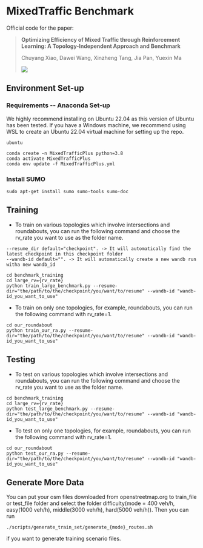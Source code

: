 # MixedTraffic Benchmark
Official code for the paper:
> **Optimizing Efficiency of Mixed Traffic through Reinforcement Learning: A Topology-Independent Approach and Benchmark**
>
> Chuyang Xiao, Dawei Wang, Xinzheng Tang, Jia Pan, Yuexin Ma
>
> <a href='https://sites.google.com/berkeley.edu/mixedtrafficplus?usp=sharing'><img src='https://img.shields.io/badge/Project-Video-Green'></a>

## Environment Set-up
### Requirements -- Anaconda Set-up
We highly recommend installing on Ubuntu 22.04 as this version of Ubuntu has been tested. If you have a Windows machine, we recommend using WSL to create an Ubuntu 22.04 virtual machine for setting up the repo.
```
ubuntu
```
```
conda create -n MixedTrafficPlus python=3.8
conda activate MixedTrafficPlus
conda env update -f MixedTrafficPlus.yml
```
### Install SUMO
```
sudo apt-get install sumo sumo-tools sumo-doc
```

## Training
- To train on various topologies which involve intersections and roundabouts, you can run the following command and choose the rv_rate you want to use as the folder name.
```
--resume_dir default="checkpoint". -> It will automatically find the latest checkpoint in this checkpoint folder
--wandb-id default="". -> It will automatically create a new wandb run witha new wandb_id
```
```
cd benchmark_training
cd large_rv={rv_rate}
python train_large_benchmark.py --resume-dir="the/path/to/the/checkpoint/you/want/to/resume" --wandb-id "wandb-id_you_want_to_use"

```

- To train on only one topologies, for example, roundabouts, you can run the following command with rv_rate=1.
```
cd our_roundabout
python train_our_ra.py --resume-dir="the/path/to/the/checkpoint/you/want/to/resume" --wandb-id "wandb-id_you_want_to_use"
```

## Testing
- To test on various topologies which involve intersections and roundabouts, you can run the following command and choose the rv_rate you want to use as the folder name.
```
cd benchmark_training
cd large_rv={rv_rate}
python test_large_benchmark.py --resume-dir="the/path/to/the/checkpoint/you/want/to/resume" --wandb-id "wandb-id_you_want_to_use"
```

- To test on only one topologies, for example, roundabouts, you can run the following command with rv_rate=1.
```
cd our_roundabout
python test_our_ra.py --resume-dir="the/path/to/the/checkpoint/you/want/to/resume" --wandb-id "wandb-id_you_want_to_use"
```

## Generate More Data
You can put your osm files downloaded from openstreetmap.org to train_file or test_file folder and select the folder difficulty(mode = 400 veh/h, easy(1000 veh/h), middle(3000 veh/h), hard(5000 veh/h)). Then you can run
``` 
./scripts/generate_train_set/generate_{mode}_routes.sh 
```
if you want to generate training scenario files.





